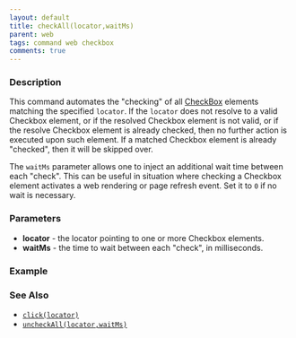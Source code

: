 ```yaml
---
layout: default
title: checkAll(locator,waitMs)
parent: web
tags: command web checkbox
comments: true
---
```


### Description
This command automates the "checking" of all 
<a href="https://www.w3.org/wiki/Html/Elements/input/checkbox" class="external-link" link="nexial_link">CheckBox</a> 
elements matching the specified `locator`.  If the `locator` does not resolve to a valid Checkbox element, or if the
resolved Checkbox element is not valid, or if the resolve Checkbox element is already checked, then no further action
is executed upon such element. If a matched Checkbox element is already "checked", then it will be skipped over.

The `waitMs` parameter allows one to inject an additional wait time between each "check". This can be useful in 
situation where checking a Checkbox element activates a web rendering or page refresh event. Set it to `0` if no 
wait is necessary.


### Parameters
- **locator** - the locator pointing to one or more Checkbox elements.
- **waitMs** - the time to wait between each "check", in milliseconds.


### Example


### See Also
- [`click(locator)`](click(locator))
- [`uncheckAll(locator,waitMs)`](uncheckAll(locator,waitMs))
